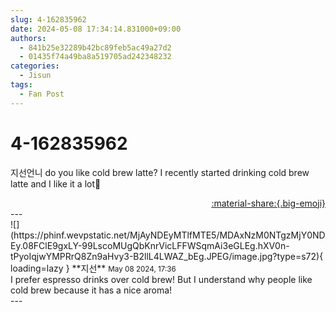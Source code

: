 ```yaml
---
slug: 4-162835962
date: 2024-05-08 17:34:14.831000+09:00
authors:
  - 841b25e32289b42bc89feb5ac49a27d2
  - 01435f74a49ba8a519705ad242348232
categories:
  - Jisun
tags:
  - Fan Post
---
```


# 4-162835962

<div class="post-container" markdown="1">
<div class="content-container md-sidebar__scrollwrap" markdown="1">

지선언니 do you like cold brew latte? I recently started drinking cold brew latte and I like it a lot🥹

</div>
</div>

<div style="text-align: right;" markdown="1">
<a href="https://weverse.io/fromis9/fanpost/4-162835962" style="text-align: right;">:material-share:{.big-emoji}</a>
</div>
---

<div class="comments-container md-sidebar__scrollwrap" markdown="1">
<div class="comment" markdown="1">
<div class='id-container' markdown="1">
![](https://phinf.wevpstatic.net/MjAyNDEyMTlfMTE5/MDAxNzM0NTgzMjY0NDEy.08FClE9gxLY-99LscoMUgQbKnrVicLFFWSqmAi3eGLEg.hXV0n-tPyoIqjwYMPRrQ8Zn9aHvy3-B2llL4LWAZ_bEg.JPEG/image.jpg?type=s72){ loading=lazy }
**<span class="artist">지선</span>** <small>May 08 2024, 17:36</small><br>
</div>
<div class='comment-body' markdown="1">
 I prefer espresso drinks over cold brew! But I understand why people like cold brew because it has a nice aroma!
</div>
</div>
</div>
---
